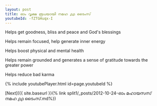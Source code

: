 ```yaml
---
layout: post
title: ഓം വൃക്ഷ രൂപയായി നമഹ ൧൧ ടൈംസ്
youtubeId: -fZTGHuqx-I
---
```

 
 
Helps get goodness, bliss and peace and God's blessings
 
Helps remain focused, help generate inner energy 
 
Helps boost physical and mental health 
 
Helps remain grounded and generates a sense of gratitude towards the greater power 
 
Helps reduce bad karma
 
 
 
 


{% include youtubePlayer.html id=page.youtubeId %}
 
[Next]({{ site.baseurl }}{% link  split1/_posts/2012-10-24-ഓം മഹായസസ് നമഹ ൧൧ ടൈംസ്.md%})
 
